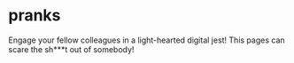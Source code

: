 # pranks
Engage your fellow colleagues in a light-hearted digital jest! This pages can scare the sh***t out of somebody!
